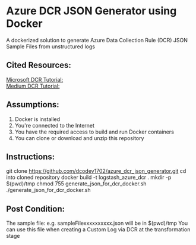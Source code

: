 # Azure DCR JSON Generator using Docker
A dockerized solution to generate Azure Data Collection Rule (DCR) JSON Sample Files from unstructured logs

Cited Resources:
-----------------
[Microsoft DCR Tutorial:](https://learn.microsoft.com/en-us/azure/azure-monitor/logs/tutorial-logs-ingestion-portal) <br />
[Medium DCR Tutorial:](https://koosg.medium.com/ingest-dcr-based-custom-logs-in-microsoft-sentinel-with-logstash-f94c79e69b93) <br />


Assumptions:
------------
1. Docker is installed
2. You're connected to the Internet
3. You have the required access to build and run Docker containers
4. You can clone or download and unzip this repository


Instructions:
--------------
git clone https://github.com/dcodev1702/azure_dcr_json_generator.git
cd into cloned repository
docker build -t logstash_azure_dcr .
mkdir -p $(pwd)/tmp
chmod 755 generate_json_for_dcr_docker.sh
./generate_json_for_dcr_docker.sh


Post Condition:
----------------
The sample file: e.g. sampleFilexxxxxxxxxx.json will be in $(pwd)/tmp
You can use this file when creating a Custom Log via DCR at the transformation stage
